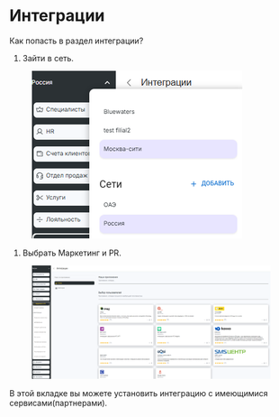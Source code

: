 # Интеграции

Как попасть в раздел интеграции?

1. Зайти в сеть.

<figure><img src="../.gitbook/assets/image (496).png" alt=""><figcaption></figcaption></figure>

1. Выбрать Маркетинг и PR.

<figure><img src="../.gitbook/assets/image.png" alt=""><figcaption></figcaption></figure>

В этой вкладке вы можете  установить интеграцию с имеющимися сервисами(партнерами).

